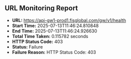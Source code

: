 ## URL Monitoring Report

- **URL:** https://api-gw1-prod1.fisglobal.com/gw/v1/health
- **Start Time:** 2025-07-13T11:46:24.810848
- **End Time:** 2025-07-13T11:46:24.926630
- **Total Time Taken:** 0.115782 seconds
- **HTTP Status Code:** 403
- **Status:** Failure
- **Failure Reason:** HTTP Status Code: 403
